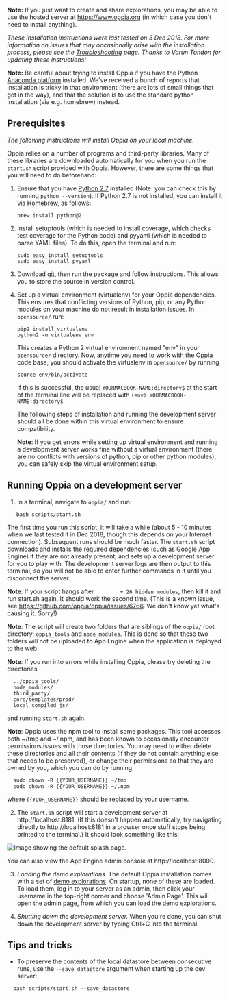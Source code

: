 **Note:** If you just want to create and share explorations, you may be able to use the hosted server at https://www.oppia.org (in which case you don't need to install anything).
 
*These installation instructions were last tested on 3 Dec 2018. For more information on issues that may occasionally arise with the installation process, please see the [Troubleshooting](https://github.com/oppia/oppia/wiki/Troubleshooting) page. Thanks to Varun Tandon for updating these instructions!*
 
**Note:** Be careful about trying to install Oppia if you have the Python [Anaconda platform](https://www.anaconda.com/) installed. We've received a bunch of reports that installation is tricky in that environment (there are lots of small things that get in the way), and that the solution is to use the standard python installation (via e.g. homebrew) instead.
 
## Prerequisites ##
 
*The following instructions will install Oppia on your local machine.*
 
Oppia relies on a number of programs and third-party libraries. Many of these libraries are downloaded automatically for you when you run the `start.sh` script provided with Oppia. However, there are some things that you will need to do beforehand:
 
1. Ensure that you have [Python 2.7](http://www.python.org/download/releases/2.7/) installed (Note: you can check this by running `python --version`). If Python 2.7 is not installed, you can install it via [Homebrew](https://brew.sh), as follows:
    
    ```
    brew install python@2
    ```
 
2. Install setuptools (which is needed to install coverage, which checks test coverage for the Python code) and pyyaml (which is needed to parse YAML files). To do this, open the terminal and run:
 
    ```
    sudo easy_install setuptools
    sudo easy_install pyyaml
    ```
 
3. Download [git](http://git-scm.com/download/mac), then run the package and follow instructions. This allows you to store the source in version control.
 
4. Set up a virtual environment (virtualenv) for your Oppia dependencies. This ensures that conflicting versions of Python, pip, or any Python modules on your machine do not result in installation issues. In `opensource/` run:

    ```
    pip2 install virtualenv
    python2 -m virtualenv env
    ```
    This creates a Python 2 virtual environment named "env" in your `opensource/` directory. Now, anytime you need to work with the Oppia code base, you should activate the virtualenv in `opensource/` by running
    
    ```
    source env/bin/activate
    ```
    
    If this is successful, the usual `YOURMACBOOK-NAME:directory$` at the start of the terminal line will be replaced with `(env) YOURMACBOOK-NAME:directory$`
    
    The following steps of installation and running the development server should all be done within this virtual environment to ensure compatibility.

    **Note**: If you get errors while setting up virtual environment and running a development server works fine without a virtual environment (there are no conflicts with versions of python, pip or other python modules), you can safely skip the virtual environment setup.
 

## Running Oppia on a development server ##
 
1. In a terminal, navigate to `oppia/` and run:
 
  ```
     bash scripts/start.sh
  ```
 
  The first time you run this script, it will take a while (about 5 - 10 minutes when we last tested it in Dec 2018, though this depends on your Internet connection). Subsequent runs should be much faster. The `start.sh` script downloads and installs the required dependencies (such as Google App Engine) if they are not already present, and sets up a development server for you to play with. The development server logs are then output to this terminal, so you will not be able to enter further commands in it until you disconnect the server.

   **Note**: If your script hangs after `        + 26 hidden modules`, then kill it and run start.sh again. It should work the second time. (This is a known issue, see https://github.com/oppia/oppia/issues/6766. We don't know yet what's causing it. Sorry!)

  **Note**: The script will create two folders that are siblings of the `oppia/` root directory: `oppia_tools` and `node_modules`. This is done so that these two folders will not be uploaded to App Engine when the application is deployed to the web.
 
  **Note**: If you run into errors while installing Oppia, please try deleting the directories
 
  ```
    ../oppia_tools/
    node_modules/
    third_party/
    core/templates/prod/
    local_compiled_js/
  ```
 
  and running `start.sh` again.
 
  **Note**: Oppia uses the npm tool to install some packages. This tool accesses both ~/tmp and ~/.npm, and has been known to occasionally encounter permissions issues with those directories. You may need to either delete these directories and all their contents (if they do not contain anything else that needs to be preserved), or change their permissions so that they are owned by you, which you can do by running
 
  ```
    sudo chown -R {{YOUR_USERNAME}} ~/tmp
    sudo chown -R {{YOUR_USERNAME}} ~/.npm
  ```
 
  where `{{YOUR_USERNAME}}` should be replaced by your username.
 
2. The `start.sh` script will start a development server at http://localhost:8181. (If this doesn't happen automatically, try navigating directly to http://localhost:8181 in a browser once stuff stops being printed to the terminal.) It should look something like this:
 
  ![Image showing the default splash page.](https://res.cloudinary.com/dozmja9ir/image/upload/v1538254601/home_page.png)
 
  You can also view the App Engine admin console at http://localhost:8000.
 
3. *Loading the demo explorations.* The default Oppia installation comes with a set of [demo explorations](https://github.com/oppia/oppia/tree/master/data/explorations). On startup, none of these are loaded. To load them, log in to your server as an admin, then click your username in the top-right corner and choose 'Admin Page'. This will open the admin page, from which you can load the demo explorations.
 
4. *Shutting down the development server.* When you're done, you can shut down the development server by typing Ctrl+C into the terminal.
 
## Tips and tricks
 
  * To preserve the contents of the local datastore between consecutive runs, use the `--save_datastore` argument when starting up the dev server:
 
  ```
    bash scripts/start.sh --save_datastore
  ```